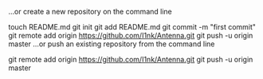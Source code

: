 …or create a new repository on the command line


touch README.md
git init
git add README.md
git commit -m "first commit"
git remote add origin https://github.com/I1nk/Antenna.git
git push -u origin master
…or push an existing repository from the command line


git remote add origin https://github.com/I1nk/Antenna.git
git push -u origin master
